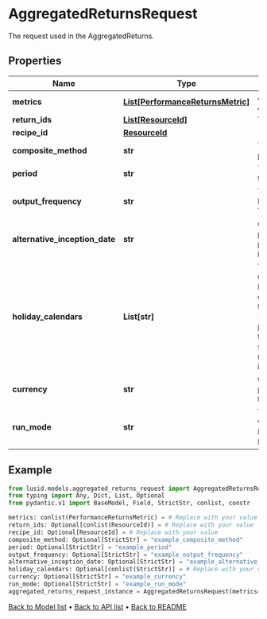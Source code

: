 # AggregatedReturnsRequest

The request used in the AggregatedReturns.
## Properties
Name | Type | Description | Notes
------------ | ------------- | ------------- | -------------
**metrics** | [**List[PerformanceReturnsMetric]**](PerformanceReturnsMetric.md) | A list of metrics to calculate in the AggregatedReturns. | 
**return_ids** | [**List[ResourceId]**](ResourceId.md) | The Scope and code of the returns. | [optional] 
**recipe_id** | [**ResourceId**](ResourceId.md) |  | [optional] 
**composite_method** | **str** | The method used to calculate the Portfolio performance: Equal/Asset. | [optional] 
**period** | **str** | The type of the returns used to calculate the aggregation result: Daily/Monthly. | [optional] 
**output_frequency** | **str** | The type of calculated output: Daily/Weekly/Monthly/Quarterly/Half-Yearly/Yearly. | [optional] 
**alternative_inception_date** | **str** | Optional - either a date, or the key for a portfolio property containing a date. If provided, the given date will override the inception date for this request. | [optional] 
**holiday_calendars** | **List[str]** | The holiday calendar(s) that should be used in determining the date schedule. Holiday calendar(s) are supplied by their codes, for example, &#39;CoppClark&#39;. Note that when the calendars are not available (e.g. when the user has insufficient permissions), a recipe setting will be used to determine whether the whole batch should then fail or whether the calendar not being available should simply be ignored. | [optional] 
**currency** | **str** | Optional - either a string or a property. If provided, the results will be converted to the specified currency | [optional] 
**run_mode** | **str** | The dates the AggregatedReturns output will be calculated: ReturnData/WeekDays/AllDays/MonthEnd. Defaults to ReturnData. | [optional] 
## Example

```python
from lusid.models.aggregated_returns_request import AggregatedReturnsRequest
from typing import Any, Dict, List, Optional
from pydantic.v1 import BaseModel, Field, StrictStr, conlist, constr

metrics: conlist(PerformanceReturnsMetric) = # Replace with your value
return_ids: Optional[conlist(ResourceId)] = # Replace with your value
recipe_id: Optional[ResourceId] = # Replace with your value
composite_method: Optional[StrictStr] = "example_composite_method"
period: Optional[StrictStr] = "example_period"
output_frequency: Optional[StrictStr] = "example_output_frequency"
alternative_inception_date: Optional[StrictStr] = "example_alternative_inception_date"
holiday_calendars: Optional[conlist(StrictStr)] = # Replace with your value
currency: Optional[StrictStr] = "example_currency"
run_mode: Optional[StrictStr] = "example_run_mode"
aggregated_returns_request_instance = AggregatedReturnsRequest(metrics=metrics, return_ids=return_ids, recipe_id=recipe_id, composite_method=composite_method, period=period, output_frequency=output_frequency, alternative_inception_date=alternative_inception_date, holiday_calendars=holiday_calendars, currency=currency, run_mode=run_mode)

```

[Back to Model list](../README.md#documentation-for-models) &#8226; [Back to API list](../README.md#documentation-for-api-endpoints) &#8226; [Back to README](../README.md)


